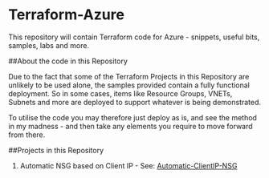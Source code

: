 # Terraform-Azure
This repository will contain Terraform code for Azure -  snippets, useful bits, samples, labs and more.

##About the code in this Repository
<body>Due to the fact that some of the Terraform Projects in this Repository are unlikely to be used alone, the samples provided contain a fully functional deployment. So in some cases, items like Resource Groups, VNETs, Subnets and more are deployed to support whatever is being demonstrated. 
  
  To utilise the code you may therefore just deploy as is, and see the method in my madness - and then take any elements you require to move forward from there. 

##Projects in this Repository

1. Automatic NSG based on Client IP - See: <a href="https://github.com/jakewalsh90/Terraform-Azure/tree/main/Automatic-ClientIP-NSG">Automatic-ClientIP-NSG</a>
